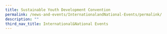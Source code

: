 ```yaml
---
title: Sustainable Youth Development Convention
permalink: /news-and-events/InternationalandNational-Events/permalink/
description: ""
third_nav_title: International&National Events
---
```

